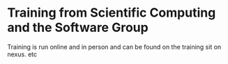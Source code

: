 # Training from Scientific Computing and the Software Group

Training is run online and in person and can be found on the training sit on nexus.
etc
